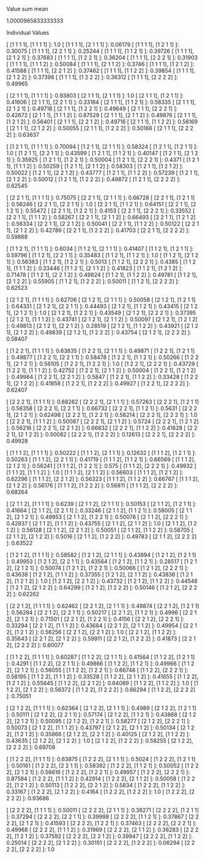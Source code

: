 Value sum mean

1.0000965833333333

Individual Values

[ [1 1 1 1], [1 1 1 1] ]: 1.0
[ [1 1 1 1], [2 1 1 1] ]: 0.06179
[ [1 1 1 1], [1 2 1 1] ]: 0.30075
[ [1 1 1 1], [2 2 1 1] ]: 0.25244
[ [1 1 1 1], [1 1 2 1] ]: 0.39726
[ [1 1 1 1], [2 1 2 1] ]: 0.37683
[ [1 1 1 1], [1 2 2 1] ]: 0.36204
[ [1 1 1 1], [2 2 2 1] ]: 0.31903
[ [1 1 1 1], [1 1 1 2] ]: 0.50084
[ [1 1 1 1], [2 1 1 2] ]: 0.3746
[ [1 1 1 1], [1 2 1 2] ]: 0.41588
[ [1 1 1 1], [2 2 1 2] ]: 0.37462
[ [1 1 1 1], [1 1 2 2] ]: 0.39854
[ [1 1 1 1], [2 1 2 2] ]: 0.37398
[ [1 1 1 1], [1 2 2 2] ]: 0.36312
[ [1 1 1 1], [2 2 2 2] ]: 0.49965


[ [2 1 1 1], [1 1 1 1] ]: 0.93803
[ [2 1 1 1], [2 1 1 1] ]: 1.0
[ [2 1 1 1], [1 2 1 1] ]: 0.41606
[ [2 1 1 1], [2 2 1 1] ]: 0.33164
[ [2 1 1 1], [1 1 2 1] ]: 0.58335
[ [2 1 1 1], [2 1 2 1] ]: 0.49718
[ [2 1 1 1], [1 2 2 1] ]: 0.49649
[ [2 1 1 1], [2 2 2 1] ]: 0.42672
[ [2 1 1 1], [1 1 1 2] ]: 0.87529
[ [2 1 1 1], [2 1 1 2] ]: 0.49876
[ [2 1 1 1], [1 2 1 2] ]: 0.56401
[ [2 1 1 1], [2 2 1 2] ]: 0.49716
[ [2 1 1 1], [1 1 2 2] ]: 0.58169
[ [2 1 1 1], [2 1 2 2] ]: 0.50055
[ [2 1 1 1], [1 2 2 2] ]: 0.50166
[ [2 1 1 1], [2 2 2 2] ]: 0.63637


[ [1 2 1 1], [1 1 1 1] ]: 0.70094
[ [1 2 1 1], [2 1 1 1] ]: 0.58324
[ [1 2 1 1], [1 2 1 1] ]: 1.0
[ [1 2 1 1], [2 2 1 1] ]: 0.43599
[ [1 2 1 1], [1 1 2 1] ]: 0.40147
[ [1 2 1 1], [2 1 2 1] ]: 0.35925
[ [1 2 1 1], [1 2 2 1] ]: 0.50004
[ [1 2 1 1], [2 2 2 1] ]: 0.4371
[ [1 2 1 1], [1 1 1 2] ]: 0.50259
[ [1 2 1 1], [2 1 1 2] ]: 0.58303
[ [1 2 1 1], [1 2 1 2] ]: 0.50022
[ [1 2 1 1], [2 2 1 2] ]: 0.43777
[ [1 2 1 1], [1 1 2 2] ]: 0.57239
[ [1 2 1 1], [2 1 2 2] ]: 0.50012
[ [1 2 1 1], [1 2 2 2] ]: 0.49872
[ [1 2 1 1], [2 2 2 2] ]: 0.62545


[ [2 2 1 1], [1 1 1 1] ]: 0.75075
[ [2 2 1 1], [2 1 1 1] ]: 0.66728
[ [2 2 1 1], [1 2 1 1] ]: 0.56246
[ [2 2 1 1], [2 2 1 1] ]: 1.0
[ [2 2 1 1], [1 1 2 1] ]: 0.64151
[ [2 2 1 1], [2 1 2 1] ]: 0.55472
[ [2 2 1 1], [1 2 2 1] ]: 0.4153
[ [2 2 1 1], [2 2 2 1] ]: 0.33552
[ [2 2 1 1], [1 1 1 2] ]: 0.58267
[ [2 2 1 1], [2 1 1 2] ]: 0.66493
[ [2 2 1 1], [1 2 1 2] ]: 0.56334
[ [2 2 1 1], [2 2 1 2] ]: 0.50041
[ [2 2 1 1], [1 1 2 2] ]: 0.50122
[ [2 2 1 1], [2 1 2 2] ]: 0.42789
[ [2 2 1 1], [1 2 2 2] ]: 0.41703
[ [2 2 1 1], [2 2 2 2] ]: 0.59868


[ [1 1 2 1], [1 1 1 1] ]: 0.6034
[ [1 1 2 1], [2 1 1 1] ]: 0.41407
[ [1 1 2 1], [1 2 1 1] ]: 0.59796
[ [1 1 2 1], [2 2 1 1] ]: 0.35483
[ [1 1 2 1], [1 1 2 1] ]: 1.0
[ [1 1 2 1], [2 1 2 1] ]: 0.56363
[ [1 1 2 1], [1 2 2 1] ]: 0.5013
[ [1 1 2 1], [2 2 2 1] ]: 0.4385
[ [1 1 2 1], [1 1 1 2] ]: 0.33446
[ [1 1 2 1], [2 1 1 2] ]: 0.41823
[ [1 1 2 1], [1 2 1 2] ]: 0.71478
[ [1 1 2 1], [2 2 1 2] ]: 0.49824
[ [1 1 2 1], [1 1 2 2] ]: 0.49781
[ [1 1 2 1], [2 1 2 2] ]: 0.55905
[ [1 1 2 1], [1 2 2 2] ]: 0.50011
[ [1 1 2 1], [2 2 2 2] ]: 0.62523


[ [2 1 2 1], [1 1 1 1] ]: 0.62706
[ [2 1 2 1], [2 1 1 1] ]: 0.50058
[ [2 1 2 1], [1 2 1 1] ]: 0.64331
[ [2 1 2 1], [2 2 1 1] ]: 0.44493
[ [2 1 2 1], [1 1 2 1] ]: 0.43415
[ [2 1 2 1], [2 1 2 1] ]: 1.0
[ [2 1 2 1], [1 2 2 1] ]: 0.43549
[ [2 1 2 1], [2 2 2 1] ]: 0.37395
[ [2 1 2 1], [1 1 1 2] ]: 0.43741
[ [2 1 2 1], [2 1 1 2] ]: 0.50097
[ [2 1 2 1], [1 2 1 2] ]: 0.49813
[ [2 1 2 1], [2 2 1 2] ]: 0.28519
[ [2 1 2 1], [1 1 2 2] ]: 0.43921
[ [2 1 2 1], [2 1 2 2] ]: 0.49839
[ [2 1 2 1], [1 2 2 2] ]: 0.43754
[ [2 1 2 1], [2 2 2 2] ]: 0.58407


[ [1 2 2 1], [1 1 1 1] ]: 0.63835
[ [1 2 2 1], [2 1 1 1] ]: 0.49871
[ [1 2 2 1], [1 2 1 1] ]: 0.49877
[ [1 2 2 1], [2 2 1 1] ]: 0.58478
[ [1 2 2 1], [1 1 2 1] ]: 0.50266
[ [1 2 2 1], [2 1 2 1] ]: 0.56105
[ [1 2 2 1], [1 2 2 1] ]: 1.0
[ [1 2 2 1], [2 2 2 1] ]: 0.43729
[ [1 2 2 1], [1 1 1 2] ]: 0.42752
[ [1 2 2 1], [2 1 1 2] ]: 0.50004
[ [1 2 2 1], [1 2 1 2] ]: 0.49984
[ [1 2 2 1], [2 2 1 2] ]: 0.5847
[ [1 2 2 1], [1 1 2 2] ]: 0.33428
[ [1 2 2 1], [2 1 2 2] ]: 0.41858
[ [1 2 2 1], [1 2 2 2] ]: 0.49927
[ [1 2 2 1], [2 2 2 2] ]: 0.62407


[ [2 2 2 1], [1 1 1 1] ]: 0.68262
[ [2 2 2 1], [2 1 1 1] ]: 0.57263
[ [2 2 2 1], [1 2 1 1] ]: 0.56358
[ [2 2 2 1], [2 2 1 1] ]: 0.66732
[ [2 2 2 1], [1 1 2 1] ]: 0.5631
[ [2 2 2 1], [2 1 2 1] ]: 0.62498
[ [2 2 2 1], [1 2 2 1] ]: 0.56214
[ [2 2 2 1], [2 2 2 1] ]: 1.0
[ [2 2 2 1], [1 1 1 2] ]: 0.50087
[ [2 2 2 1], [2 1 1 2] ]: 0.5724
[ [2 2 2 1], [1 2 1 2] ]: 0.56216
[ [2 2 2 1], [2 2 1 2] ]: 0.66832
[ [2 2 2 1], [1 1 2 2] ]: 0.41628
[ [2 2 2 1], [2 1 2 2] ]: 0.50082
[ [2 2 2 1], [1 2 2 2] ]: 0.12613
[ [2 2 2 1], [2 2 2 2] ]: 0.49928


[ [1 1 1 2], [1 1 1 1] ]: 0.50222
[ [1 1 1 2], [2 1 1 1] ]: 0.12632
[ [1 1 1 2], [1 2 1 1] ]: 0.50263
[ [1 1 1 2], [2 2 1 1] ]: 0.41719
[ [1 1 1 2], [1 1 2 1] ]: 0.66569
[ [1 1 1 2], [2 1 2 1] ]: 0.56241
[ [1 1 1 2], [1 2 2 1] ]: 0.575
[ [1 1 1 2], [2 2 2 1] ]: 0.49932
[ [1 1 1 2], [1 1 1 2] ]: 1.0
[ [1 1 1 2], [2 1 1 2] ]: 0.56603
[ [1 1 1 2], [1 2 1 2] ]: 0.62296
[ [1 1 1 2], [2 2 1 2] ]: 0.56323
[ [1 1 1 2], [1 1 2 2] ]: 0.66767
[ [1 1 1 2], [2 1 2 2] ]: 0.56176
[ [1 1 1 2], [1 2 2 2] ]: 0.56811
[ [1 1 1 2], [2 2 2 2] ]: 0.68264


[ [2 1 1 2], [1 1 1 1] ]: 0.6239
[ [2 1 1 2], [2 1 1 1] ]: 0.50153
[ [2 1 1 2], [1 2 1 1] ]: 0.41664
[ [2 1 1 2], [2 2 1 1] ]: 0.33246
[ [2 1 1 2], [1 1 2 1] ]: 0.58005
[ [2 1 1 2], [2 1 2 1] ]: 0.49953
[ [2 1 1 2], [1 2 2 1] ]: 0.50078
[ [2 1 1 2], [2 2 2 1] ]: 0.42837
[ [2 1 1 2], [1 1 1 2] ]: 0.43755
[ [2 1 1 2], [2 1 1 2] ]: 1.0
[ [2 1 1 2], [1 2 1 2] ]: 0.56128
[ [2 1 1 2], [2 2 1 2] ]: 0.50051
[ [2 1 1 2], [1 1 2 2] ]: 0.58705
[ [2 1 1 2], [2 1 2 2] ]: 0.5016
[ [2 1 1 2], [1 2 2 2] ]: 0.49783
[ [2 1 1 2], [2 2 2 2] ]: 0.63522


[ [1 2 1 2], [1 1 1 1] ]: 0.58582
[ [1 2 1 2], [2 1 1 1] ]: 0.43894
[ [1 2 1 2], [1 2 1 1] ]: 0.49953
[ [1 2 1 2], [2 2 1 1] ]: 0.43564
[ [1 2 1 2], [1 1 2 1] ]: 0.28517
[ [1 2 1 2], [2 1 2 1] ]: 0.50074
[ [1 2 1 2], [1 2 2 1] ]: 0.50066
[ [1 2 1 2], [2 2 2 1] ]: 0.43638
[ [1 2 1 2], [1 1 1 2] ]: 0.37355
[ [1 2 1 2], [2 1 1 2] ]: 0.43836
[ [1 2 1 2], [1 2 1 2] ]: 1.0
[ [1 2 1 2], [2 2 1 2] ]: 0.43732
[ [1 2 1 2], [1 1 2 2] ]: 0.44548
[ [1 2 1 2], [2 1 2 2] ]: 0.64299
[ [1 2 1 2], [1 2 2 2] ]: 0.50146
[ [1 2 1 2], [2 2 2 2] ]: 0.62262


[ [2 2 1 2], [1 1 1 1] ]: 0.62462
[ [2 2 1 2], [2 1 1 1] ]: 0.49874
[ [2 2 1 2], [1 2 1 1] ]: 0.56284
[ [2 2 1 2], [2 2 1 1] ]: 0.50217
[ [2 2 1 2], [1 1 2 1] ]: 0.4996
[ [2 2 1 2], [2 1 2 1] ]: 0.71501
[ [2 2 1 2], [1 2 2 1] ]: 0.4156
[ [2 2 1 2], [2 2 2 1] ]: 0.33294
[ [2 2 1 2], [1 1 1 2] ]: 0.43684
[ [2 2 1 2], [2 1 1 2] ]: 0.49954
[ [2 2 1 2], [1 2 1 2] ]: 0.56256
[ [2 2 1 2], [2 2 1 2] ]: 1.0
[ [2 2 1 2], [1 1 2 2] ]: 0.35643
[ [2 2 1 2], [2 1 2 2] ]: 0.59911
[ [2 2 1 2], [1 2 2 2] ]: 0.41873
[ [2 2 1 2], [2 2 2 2] ]: 0.60077


[ [1 1 2 2], [1 1 1 1] ]: 0.60287
[ [1 1 2 2], [2 1 1 1] ]: 0.41564
[ [1 1 2 2], [1 2 1 1] ]: 0.4291
[ [1 1 2 2], [2 2 1 1] ]: 0.49866
[ [1 1 2 2], [1 1 2 1] ]: 0.49966
[ [1 1 2 2], [2 1 2 1] ]: 0.56055
[ [1 1 2 2], [1 2 2 1] ]: 0.66748
[ [1 1 2 2], [2 2 2 1] ]: 0.58195
[ [1 1 2 2], [1 1 1 2] ]: 0.33528
[ [1 1 2 2], [2 1 1 2] ]: 0.41655
[ [1 1 2 2], [1 2 1 2] ]: 0.55645
[ [1 1 2 2], [2 2 1 2] ]: 0.64089
[ [1 1 2 2], [1 1 2 2] ]: 1.0
[ [1 1 2 2], [2 1 2 2] ]: 0.56372
[ [1 1 2 2], [1 2 2 2] ]: 0.66294
[ [1 1 2 2], [2 2 2 2] ]: 0.75051


[ [2 1 2 2], [1 1 1 1] ]: 0.62364
[ [2 1 2 2], [2 1 1 1] ]: 0.4989
[ [2 1 2 2], [1 2 1 1] ]: 0.50111
[ [2 1 2 2], [2 2 1 1] ]: 0.57174
[ [2 1 2 2], [1 1 2 1] ]: 0.43868
[ [2 1 2 2], [2 1 2 1] ]: 0.50095
[ [2 1 2 2], [1 2 2 1] ]: 0.58277
[ [2 1 2 2], [2 2 2 1] ]: 0.50073
[ [2 1 2 2], [1 1 1 2] ]: 0.43797
[ [2 1 2 2], [2 1 1 2] ]: 0.50134
[ [2 1 2 2], [1 2 1 2] ]: 0.35866
[ [2 1 2 2], [2 2 1 2] ]: 0.40125
[ [2 1 2 2], [1 1 2 2] ]: 0.43635
[ [2 1 2 2], [2 1 2 2] ]: 1.0
[ [2 1 2 2], [1 2 2 2] ]: 0.58255
[ [2 1 2 2], [2 2 2 2] ]: 0.69708


[ [1 2 2 2], [1 1 1 1] ]: 0.63875
[ [1 2 2 2], [2 1 1 1] ]: 0.5024
[ [1 2 2 2], [1 2 1 1] ]: 0.50161
[ [1 2 2 2], [2 2 1 1] ]: 0.58392
[ [1 2 2 2], [1 1 2 1] ]: 0.50052
[ [1 2 2 2], [2 1 2 1] ]: 0.56616
[ [1 2 2 2], [1 2 2 1] ]: 0.49957
[ [1 2 2 2], [2 2 2 1] ]: 0.87584
[ [1 2 2 2], [1 1 1 2] ]: 0.42914
[ [1 2 2 2], [2 1 1 2] ]: 0.50058
[ [1 2 2 2], [1 2 1 2] ]: 0.50113
[ [1 2 2 2], [2 2 1 2] ]: 0.5834
[ [1 2 2 2], [1 1 2 2] ]: 0.33167
[ [1 2 2 2], [2 1 2 2] ]: 0.4164
[ [1 2 2 2], [1 2 2 2] ]: 1.0
[ [1 2 2 2], [2 2 2 2] ]: 0.93686


[ [2 2 2 2], [1 1 1 1] ]: 0.50011
[ [2 2 2 2], [2 1 1 1] ]: 0.36271
[ [2 2 2 2], [1 2 1 1] ]: 0.37294
[ [2 2 2 2], [2 2 1 1] ]: 0.39998
[ [2 2 2 2], [1 1 2 1] ]: 0.37867
[ [2 2 2 2], [2 1 2 1] ]: 0.41593
[ [2 2 2 2], [1 2 2 1] ]: 0.37463
[ [2 2 2 2], [2 2 2 1] ]: 0.49968
[ [2 2 2 2], [1 1 1 2] ]: 0.31969
[ [2 2 2 2], [2 1 1 2] ]: 0.36283
[ [2 2 2 2], [1 2 1 2] ]: 0.37592
[ [2 2 2 2], [2 2 1 2] ]: 0.39947
[ [2 2 2 2], [1 1 2 2] ]: 0.25014
[ [2 2 2 2], [2 1 2 2] ]: 0.30151
[ [2 2 2 2], [1 2 2 2] ]: 0.06294
[ [2 2 2 2], [2 2 2 2] ]: 1.0


